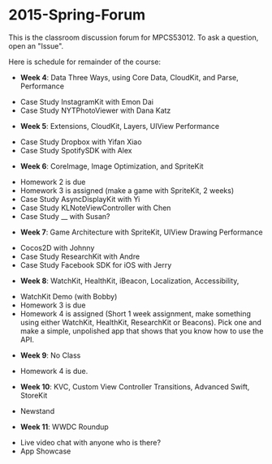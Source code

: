 # 2015-Spring-Forum
This is the classroom discussion forum for MPCS53012. To ask a question, open an "Issue".

Here is schedule for remainder of the course:
* **Week 4**: Data Three Ways, using Core Data, CloudKit, and Parse, Performance
 - Case Study InstagramKit with Emon Dai
 - Case Study NYTPhotoViewer with Dana Katz

* **Week 5**: Extensions, CloudKit, Layers, UIView Performance
 - Case Study Dropbox with Yifan Xiao
 - Case Study SpotifySDK with Alex

* **Week 6**: CoreImage, Image Optimization, and SpriteKit
 - Homework 2 is due
 - Homework 3 is assigned (make a game with SpriteKit, 2 weeks)
 - Case Study AsyncDisplayKit with Yi
 - Case Study KLNoteViewController with Chen
 - Case Study __ with Susan?

* **Week 7**: Game Architecture with SpriteKit, UIView Drawing Performance
 - Cocos2D with Johnny
 - Case Study ResearchKit with Andre
 - Case Study Facebook SDK for iOS with Jerry

* **Week 8**: WatchKit, HealthKit, iBeacon, Localization, Accessibility, 
 - WatchKit Demo (with Bobby)
 - Homework 3 is due
 - Homework 4 is assigned (Short 1 week assignment, make something using either WatchKit, HealthKit, ResearchKit or Beacons). Pick one and make a simple, unpolished app that shows that you know how to use the API.

* **Week 9**: No Class
 - Homework 4 is due. 

* **Week 10**: KVC, Custom View Controller Transitions, Advanced Swift, StoreKit
 - Newstand

* **Week 11**: WWDC Roundup
 - Live video chat with anyone who is there?
 - App Showcase
